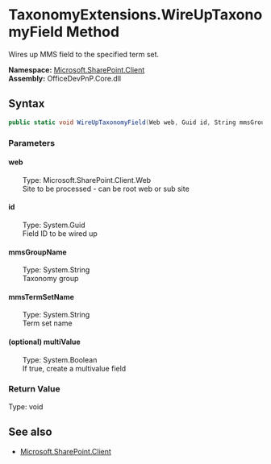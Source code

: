 # TaxonomyExtensions.WireUpTaxonomyField Method  
Wires up MMS field to the specified term set.  

**Namespace:** [Microsoft.SharePoint.Client](Microsoft.SharePoint.Client.md)  
**Assembly:** OfficeDevPnP.Core.dll  
## Syntax
```C#
public static void WireUpTaxonomyField(Web web, Guid id, String mmsGroupName, String mmsTermSetName, Boolean multiValue)
```
### Parameters
#### web  
&emsp;&emsp;Type: Microsoft.SharePoint.Client.Web  
&emsp;&emsp;Site to be processed - can be root web or sub site  

#### id  
&emsp;&emsp;Type: System.Guid  
&emsp;&emsp;Field ID to be wired up  

#### mmsGroupName  
&emsp;&emsp;Type: System.String  
&emsp;&emsp;Taxonomy group  

#### mmsTermSetName  
&emsp;&emsp;Type: System.String  
&emsp;&emsp;Term set name  

#### (optional) multiValue  
&emsp;&emsp;Type: System.Boolean  
&emsp;&emsp;If true, create a multivalue field  

### Return Value
Type: void  

## See also
- [Microsoft.SharePoint.Client](Microsoft.SharePoint.Client.md)
